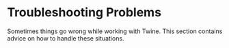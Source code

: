 # Troubleshooting Problems

Sometimes things go wrong while working with Twine. This section contains advice
on how to handle these situations.
